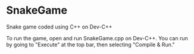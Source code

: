 # SnakeGame


Snake game coded using C++ on Dev-C++


To run the game, open and run SnakeGame.cpp on Dev-C++. You can run by going to "Execute" at the top bar, then selecting "Compile & Run."
